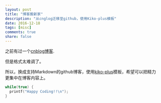 ```yaml
---
layout: post
title: "博客搬新家"
description: "从cnglog迁移至github，使用Kiko-plus模板"
date: 2016-12-18
tags: [misc]
comments: true
share: false
---
```

之前有过一个[cnblog博客](http://www.cnblogs.com/xjsxjtu/).

但是格式太难调了。

所以，换成支持Markdown的github博客，使用[kiko-plus](https://github.com/AWEEKJ/Kiko-plus)模板，希望可以把精力更集中在博客内容上。

``` c++
while(true) {
  printf("Happy Coding!!\n");
}
```


